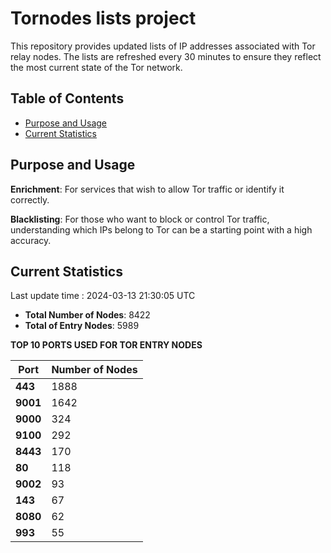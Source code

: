 # Tornodes lists project

This repository provides updated lists of IP addresses associated with Tor relay nodes. The lists are refreshed every 30 minutes to ensure they reflect the most current state of the Tor network.

## Table of Contents

- [Purpose and Usage](#purpose-and-usage)
- [Current Statistics](#current-statistics)


## Purpose and Usage

**Enrichment**: For services that wish to allow Tor traffic or identify it correctly.

**Blacklisting**: For those who want to block or control Tor traffic, understanding which IPs belong to Tor can be a starting point with a high accuracy.

## Current Statistics

Last update time : 2024-03-13 21:30:05 UTC

- **Total Number of Nodes**: 8422
- **Total of Entry Nodes**: 5989

**TOP 10 PORTS USED FOR TOR ENTRY NODES**

| **Port** | **Number of Nodes** |
|------|-----------------|
| **443**   | 1888  |
| **9001**   | 1642  |
| **9000**   | 324  |
| **9100**   | 292  |
| **8443**   | 170  |
| **80**   | 118  |
| **9002**   | 93  |
| **143**   | 67  |
| **8080**   | 62  |
| **993**   | 55  |

